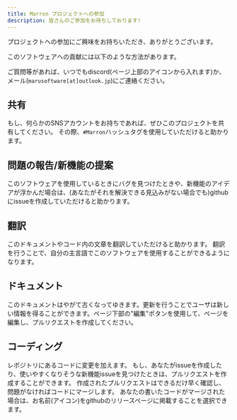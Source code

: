 ```yaml
---
title: Marron プロジェクトへの参加
description: 皆さんのご参加をお待ちしております!
---
```


プロジェクトへの参加にご興味をお持ちいただき、ありがとうございます。

このソフトウェアへの貢献には以下のような方法があります。

ご質問等があれば、いつでもdiscord(ページ上部のアイコンから入れます)か、メール(`marusoftware[at]outlook.jp`)にご連絡ください。

## 共有
もし、何らかのSNSアカウントをお持ちであれば、ぜひこのプロジェクトを共有してください。
その際、`#Marron`ハッシュタグを使用していただけると助かります。

## 問題の報告/新機能の提案
このソフトウェアを使用しているときにバグを見つけたときや、新機能のアイデアが浮かんだ場合は、(あなたがそれを解決できる見込みがない場合でも)githubにissueを作成していただけると助かります。

## 翻訳
このドキュメントやコード内の文章を翻訳していただけると助かります。
翻訳を行うことで、自分の主言語でこのソフトウェアを使用することができるようになります。

## ドキュメント
このドキュメントはやがて古くなってゆきます。更新を行うことでユーザは新しい情報を得ることができます。ページ下部の"編集"ボタンを使用して、ページを編集し、プルリクエストを作成してください。

## コーディング
レポジトリにあるコードに変更を加えます。
もし、あなたがissueを作成したり、使いやすくなりそうな新機能issueを見つけたときは、プルリクエストを作成することができます。
作成されたプルリクエストはできるだけ早く確認し、問題がなければコードにマージします。
あなたの書いたコードがマージされた場合は、お名前(アイコン)をgithubのリリースページに掲載することを選択できます。
